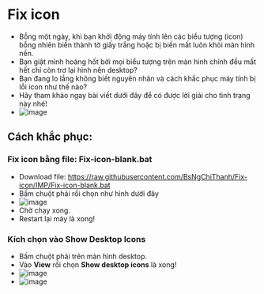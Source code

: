 # Fix icon
- Bỗng một ngày, khi bạn khởi động máy tính lên các biểu tượng (icon) bỗng nhiên biến thành tờ giấy trắng hoặc bị biến mất luôn khỏi màn hình nền.
- Bạn giật mình hoảng hốt bởi mọi biểu tượng trên màn hình chính đều mất hết chỉ còn trơ lại hình nền desktop?
- Bạn đang lo lắng không biết nguyên nhân và cách khắc phục máy tính bị lỗi icon như thế nào?
- Hãy tham khảo ngay bài viết dưới đây để có được lời giải cho tình trạng này nhé!
- ![image](https://github.com/BsNgChiThanh/Fix-icon/assets/82578024/d6504856-f55a-425e-a759-00016faebc62)

## Cách khắc phục:
### Fix icon bằng file: Fix-icon-blank.bat
  - Download file: https://raw.githubusercontent.com/BsNgChiThanh/Fix-icon/IMP/Fix-icon-blank.bat
  - Bấm chuột phải rồi chọn như hình dưới đây
  - ![image](https://github.com/BsNgChiThanh/Fix-icon/assets/82578024/39be84f5-ce11-4aee-ac3b-ea63d4dd6bae)
  - Chờ chạy xong.
  - Restart lại máy là xong!

### Kích chọn vào Show Desktop Icons
  - Bấm chuột phải trên màn hình desktop.
  - Vào **View** rồi chọn **Show desktop icons** là xong!
  - ![image](https://github.com/BsNgChiThanh/Fix-icon/assets/82578024/37d1c864-118a-4b7b-99ab-f11409b93380)
  - ![image](https://github.com/BsNgChiThanh/Fix-icon/assets/82578024/80a47e2f-4317-49b1-ba52-08a3e5a6f4cb)
